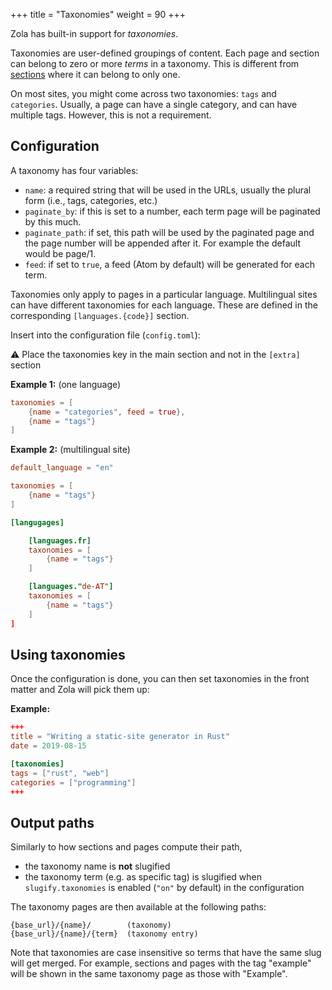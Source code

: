 +++
title = "Taxonomies"
weight = 90
+++

Zola has built-in support for *taxonomies*.

Taxonomies are user-defined groupings of content. Each page and section can belong to zero or more
*terms* in a taxonomy. This is different from [sections](@/documentation/content/section.md) where
it can belong to only one.

On most sites, you might come across two taxonomies: `tags` and `categories`. Usually, a page can
have a single category, and can have multiple tags. However, this is not a requirement.

## Configuration

A taxonomy has four variables:

- `name`: a required string that will be used in the URLs, usually the plural form (i.e., tags, categories, etc.)
- `paginate_by`: if this is set to a number, each term page will be paginated by this much.
- `paginate_path`: if set, this path will be used by the paginated page and the page number will be appended after it.
For example the default would be page/1.
- `feed`: if set to `true`, a feed (Atom by default) will be generated for each term.

Taxonomies only apply to pages in a particular language. Multilingual sites can have different
taxonomies for each language. These are defined in the corresponding `[languages.{code}]` section.

Insert into the configuration file (`config.toml`):

⚠️ Place the taxonomies key in the main section and not in the `[extra]` section

**Example 1:** (one language)

```toml
taxonomies = [
    {name = "categories", feed = true},
    {name = "tags"}
]
```

**Example 2:** (multilingual site)

```toml
default_language = "en"

taxonomies = [
    {name = "tags"}
]

[langugages]

    [languages.fr]
    taxonomies = [
        {name = "tags"}
    ]

    [languages."de-AT"]
    taxonomies = [
        {name = "tags"}
    ]
]
```

## Using taxonomies

Once the configuration is done, you can then set taxonomies in the front matter and Zola will pick them up:

**Example:**

```toml
+++
title = "Writing a static-site generator in Rust"
date = 2019-08-15

[taxonomies]
tags = ["rust", "web"]
categories = ["programming"]
+++
```

## Output paths

Similarly to how sections and pages compute their path,
- the taxonomy name is **not** slugified
- the taxonomy term (e.g. as specific tag) is slugified when `slugify.taxonomies` is enabled
  (`"on"` by default) in the configuration

The taxonomy pages are then available at the following paths:

```plain
{base_url}/{name}/        (taxonomy)
{base_url}/{name}/{term}  (taxonomy entry)
```
Note that taxonomies are case insensitive so terms that have the same slug will get merged.
For example, sections and pages with the tag "example" will be shown in the same taxonomy page
as those with "Example".
